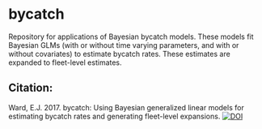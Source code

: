 # bycatch
Repository for applications of Bayesian bycatch models. These models fit Bayesian GLMs (with or without time varying parameters, and with or without covariates) to estimate bycatch rates. These estimates are expanded to fleet-level estimates.

## Citation:
Ward, E.J. 2017. bycatch: Using Bayesian generalized linear models for estimating bycatch rates and generating fleet-level expansions.  [![DOI](https://zenodo.org/badge/85732013.svg)](https://zenodo.org/badge/latestdoi/85732013)
